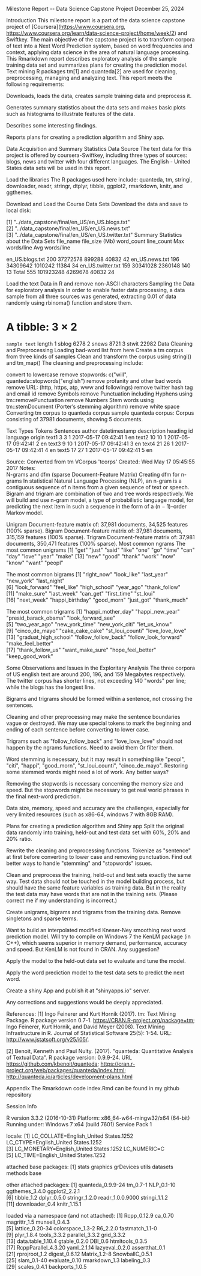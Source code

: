 Milestone Report -- Data Science Capstone Project
December 25, 2024

Introduction
This milestone report is a part of the data science capstone project of [Coursera](https://www.coursera.org, https://www.coursera.org/learn/data-science-project/home/week/2) and Swiftkey. The main objective of the capstone project is to transform corpora of text into a Next Word Prediction system, based on word frequencies and context, applying data science in the area of natural language processing. This Rmarkdown report describes exploratory analysis of the sample training data set and summarizes plans for creating the prediction model. Text mining R packages tm[1] and quanteda[2] are used for cleaning, preprocessing, managing and analyzing text. This report meets the following requirements:

Downloads, loads the data, creates sample training data and preprocess it.

Generates summary statistics about the data sets and makes basic plots such as histograms to illustrate features of the data.

Describes some interesting findings.

Reports plans for creating a prediction algorithm and Shiny app.

Data Acquisition and Summary Statistics
Data Source
The text data for this project is offered by coursera-Swiftkey, including three types of sources: blogs, news and twitter with four different languages. The English - United States data sets will be used in this report.

Load the libraries
The R packages used here include: quanteda, tm, stringi, downloader, readr, stringr, dtplyr, tibble, ggplot2, rmarkdown, knitr, and ggthemes.

Download and Load the Course Data Sets
Download the data and save to local disk:

[1] "../data_capstone/final/en_US/en_US.blogs.txt"  
[2] "../data_capstone/final/en_US/en_US.news.txt"   
[3] "../data_capstone/final/en_US/en_US.twitter.txt"
Summary Statistics about the Data Sets
file_name file_size (Mb) word_count line_count Max words/line Avg words/line

en_US.blogs.txt 200 37272578 899288 40832 42 en_US.news.txt 196 34309642 1010242 11384 34 en_US.twitter.txt 159 30341028 2360148 140 13 Total 555 101923248 4269678 40832 24

Load the text Data in R and remove non-ASCII characters
Sampling the Data for exploratory analysis
In order to enable faster data processing, a data sample from all three sources was generated, extracting 0.01 of data randomly using rbinoma() function and store them.

# A tibble: 3 × 2
  `sample text` length
          <chr>  <int>
1         sblog   6278
2         snews   8721
3         stwit  22982
Data Cleaning and Preprocessing
Loading bad-word list from here
Create a tm corpus from three kinds of samples
Clean and transform the corpus using stringi() and tm_map()
The cleaning and preprocessing include:

convert to lowercase
remove stopwords: c("will", quanteda::stopwords("english")
remove profanity and other bad words
remove URL: (http, https, atp, www and followings)
remove twitter hash tag and email id
remove Symbols
remove Punctuation including Hyphens using tm::removePunctuation
remove Numbers
Stem words using tm::stemDocument (Porter’s stemming algorithm)
remove white space
Converting tm corpus to quanteda corpus
sample quanteda corpus: 
Corpus consisting of 37981 documents, showing 5 documents.

  Text Types Tokens Sentences author       datetimestamp description heading id language origin
 text1     3      3         1   <NA> 2017-05-17 09:42:41        <NA>    <NA>  1       en   <NA>
 text2    10     10         1   <NA> 2017-05-17 09:42:41        <NA>    <NA>  2       en   <NA>
 text3     9     10         1   <NA> 2017-05-17 09:42:41        <NA>    <NA>  3       en   <NA>
 text4    21     26         1   <NA> 2017-05-17 09:42:41        <NA>    <NA>  4       en   <NA>
 text5    17     27         1   <NA> 2017-05-17 09:42:41        <NA>    <NA>  5       en   <NA>

Source:  Converted from tm VCorpus 'tcorps'
Created: Wed May 17 05:45:55 2017
Notes:   
N-grams and dfm (sparse Document-Feature Matrix)
Creating dfm for n-grams
In statistical Natural Language Processing (NLP), an n-gram is a contiguous sequence of n items from a given sequence of text or speech. Bigram and trigram are combination of two and tree words respectively. We will build and use n-gram model, a type of probabilistic language model, for predicting the next item in such a sequence in the form of a (n − 1)–order Markov model.

Unigram
Document-feature matrix of: 37,981 documents, 34,525 features (100% sparse).
Bigram
Document-feature matrix of: 37,981 documents, 315,159 features (100% sparse).
Trigram
Document-feature matrix of: 37,981 documents, 350,471 features (100% sparse).
Most common ngrams
The most common unigrams
 [1] "get"   "just"  "said"  "like"  "one"   "go"    "time"  "can"   "day"   "love"  "year"  "make" 
[13] "new"   "good"  "thank" "work"  "now"   "know"  "want"  "peopl"

The most common bigrams
 [1] "right_now"      "look_like"      "last_year"      "new_york"       "last_night"    
 [6] "look_forward"   "feel_like"      "high_school"    "year_ago"       "thank_follow"  
[11] "make_sure"      "last_week"      "can_get"        "first_time"     "st_loui"       
[16] "next_week"      "happi_birthday" "good_morn"      "just_got"       "thank_much"    

The most common trigrams
 [1] "happi_mother_day"    "happi_new_year"      "presid_barack_obama" "look_forward_see"   
 [5] "two_year_ago"        "new_york_time"       "new_york_citi"       "let_us_know"        
 [9] "cinco_de_mayo"       "cake_cake_cake"      "st_loui_counti"      "love_love_love"     
[13] "graduat_high_school" "follow_follow_back"  "follow_look_forward" "make_feel_better"   
[17] "thank_follow_us"     "want_make_sure"      "hope_feel_better"    "keep_good_work"     

Some Observations and Issues in the Exploritary Analysis
The three corpora of US english text are around 200, 196, and 159 Megabytes respectively. The twitter corpus has shorter lines, not exceeding 140 "words" per line; while the blogs has the longest line.

Bigrams and trigrams should be formed within a sentence, not crossing the sentences.

Cleaning and other preprocessing may make the sentence boundaries vague or destroyed. We may use special tokens to mark the beginning and ending of each sentence before converting to lower case.

Trigrams such as "follow_follow_back" and "love_love_love" should not happen by the ngrams functions. Need to avoid them Or filter them.

Word stemming is necessary, but it may result in something like "peopl", "citi", "happi", "good_morn", "st_loui_counti", "cinco_de_mayo". Restoring some stemmed words might need a lot of work. Any better ways?

Removing the stopwords is necessary concerning the memory size and speed. But the stopwords might be necessary to get real world phrases in the final next-word prediction.

Data size, memory, speed and accuracy are the challenges, especially for very limited resources (such as x86-64, windows 7 with 8GB RAM).

Plans for creating a prediction algorithm and Shiny app
Split the original data randomly into training, held-out and test data set with 60%, 20% and 20% ratio.

Rewrite the cleaning and preprocessing functions. Tokenize as "sentence" at first before converting to lower case and removing punctuation. Find out better ways to handle "stemming" and "stopwords" issues.

Clean and preprocess the training, held-out and test sets exactly the same way. Test data should not be touched in the model building process, but should have the same feature variables as training data. But in the reality the test data may have words that are not in the training sets. (Please correct me if my understanding is incorrect.)

Create unigrams, bigrams and trigrams from the training data. Remove singletons and sparse terms.

Want to build an interpolated modified Kneser-Ney smoothing next word prediction model. Will try to compile on Windows 7 the KenLM package (in C++), which seems superior in memory demand, performance, accuracy and speed. But KenLM is not found in CRAN. Any suggestion?

Apply the model to the held-out data set to evaluate and tune the model.

Apply the word prediction model to the test data sets to predict the next word.

Create a shiny App and publish it at "shinyapps.io" server.

Any corrections and suggestions would be deeply appreciated.

References:
[1] Ingo Feinerer and Kurt Hornik (2017). tm: Text Mining Package. R package version 0.7-1. https://CRAN.R-project.org/package=tm; Ingo Feinerer, Kurt Hornik, and David Meyer (2008). Text Mining Infrastructure in R. Journal of Statistical Software 25(5): 1-54. URL: http://www.jstatsoft.org/v25/i05/.

[2] Benoit, Kenneth and Paul Nulty. (2017). "quanteda: Quantitative Analysis of Textual Data". R package version: 0.9.9-24. URL https://github.com/kbenoit/quanteda; https://cran.r-project.org/web/packages/quanteda/index.html; http://quanteda.io/articles/development-plans.html

Appendix
The Rmarkdown code index.Rmd can be found in my github repository

Session Info

R version 3.3.2 (2016-10-31)
Platform: x86_64-w64-mingw32/x64 (64-bit)
Running under: Windows 7 x64 (build 7601) Service Pack 1

locale:
[1] LC_COLLATE=English_United States.1252  LC_CTYPE=English_United States.1252   
[3] LC_MONETARY=English_United States.1252 LC_NUMERIC=C                          
[5] LC_TIME=English_United States.1252    

attached base packages:
[1] stats     graphics  grDevices utils     datasets  methods   base     

other attached packages:
 [1] quanteda_0.9.9-24 tm_0.7-1          NLP_0.1-10        ggthemes_3.4.0    ggplot2_2.2.1    
 [6] tibble_1.2        dplyr_0.5.0       stringr_1.2.0     readr_1.0.0.9000  stringi_1.1.2    
[11] downloader_0.4    knitr_1.15.1     

loaded via a namespace (and not attached):
 [1] Rcpp_0.12.9         ca_0.70             magrittr_1.5        munsell_0.4.3      
 [5] lattice_0.20-34     colorspace_1.3-2    R6_2.2.0            fastmatch_1.1-0    
 [9] plyr_1.8.4          tools_3.3.2         parallel_3.3.2      grid_3.3.2         
[13] data.table_1.10.4   gtable_0.2.0        DBI_0.6             htmltools_0.3.5    
[17] RcppParallel_4.3.20 yaml_2.1.14         lazyeval_0.2.0      assertthat_0.1     
[21] rprojroot_1.2       digest_0.6.12       Matrix_1.2-8        SnowballC_0.5.1    
[25] slam_0.1-40         evaluate_0.10       rmarkdown_1.3       labeling_0.3       
[29] scales_0.4.1        backports_1.0.5    
